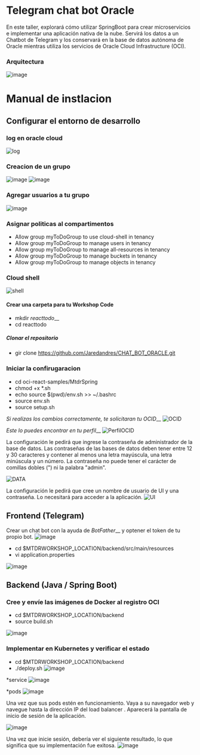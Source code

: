 # Telegram chat bot Oracle
En este taller, explorará cómo utilizar SpringBoot para crear microservicios e implementar una aplicación nativa de la nube. Servirá los datos a un Chatbot de Telegram y los conservará en la base de datos autónoma de Oracle mientras utiliza los servicios de Oracle Cloud Infrastructure (OCI).

### Arquitectura
![image](https://github.com/Jaredandres/CHAT_BOT_ORACLE/assets/88905921/d18a5dcf-2db3-4315-b0d7-83af5cfbfdcb)


# Manual de instlacion

## Configurar el entorno de desarrollo

### log en oracle cloud
![log](https://github.com/Jaredandres/CHAT_BOT_ORACLE/assets/88905921/d818142c-cc1e-4dbe-a282-8c27d33dbcd7)


### Creacion de un grupo
![image](https://github.com/Jaredandres/CHAT_BOT_ORACLE/assets/88905921/16c62fb0-2bda-4e84-87ed-686915d6e321)
![image](https://github.com/Jaredandres/CHAT_BOT_ORACLE/assets/88905921/1c2bbae6-e608-42d6-a997-d18617dab228)



### Agregar usuarios a tu grupo
![image](https://github.com/Jaredandres/CHAT_BOT_ORACLE/assets/88905921/06b09244-d504-45d9-8927-69109c131c45)


### Asignar politicas al compartimentos

* Allow group myToDoGroup to use cloud-shell in tenancy
* Allow group myToDoGroup to manage users in tenancy
* Allow group myToDoGroup to manage all-resources in tenancy
* Allow group myToDoGroup to manage buckets in tenancy
* Allow group myToDoGroup to manage objects in tenancy

### Cloud shell
![shell](https://github.com/Jaredandres/CHAT_BOT_ORACLE/assets/88905921/97285e7b-45f9-446f-a7ea-e07809ecfdf3)

#### Crear una carpeta para tu Workshop Code
* mkdir *reacttodo*__
* cd reacttodo

##### Clonar el repositorio
* gir clone https://github.com/Jaredandres/CHAT_BOT_ORACLE.git

### Iniciar la confirugaracion
* cd oci-react-samples/MtdrSpring
* chmod +x *.sh
* echo source $(pwd)/env.sh >> ~/.bashrc
* source env.sh
* source setup.sh

*Si realizas los cambios correctamente, te solicitaran tu OCID*__
![OCID](https://github.com/Jaredandres/CHAT_BOT_ORACLE/assets/88905921/4d536298-6f5b-4ef8-a332-f644813cadd2)

*Este lo puedes encontrar en tu perfil*__
![PerfilOCID](https://github.com/Jaredandres/CHAT_BOT_ORACLE/assets/88905921/3380047a-cc39-4c07-8050-e9c9c392c540)

La configuración le pedirá que ingrese la contraseña de administrador de la base de datos. Las contraseñas de las bases de datos deben tener entre 12 y 30 caracteres y contener al menos una letra mayúscula, una letra minúscula y un número. La contraseña no puede tener el carácter de comillas dobles (") ni la palabra "admin".

![DATA](https://github.com/Jaredandres/CHAT_BOT_ORACLE/assets/88905921/dd968ebc-2e28-47ca-a671-719430eacfb4)

La configuración le pedirá que cree un nombre de usuario de UI y una contraseña. Lo necesitará para acceder a la aplicación.
![UI](https://github.com/Jaredandres/CHAT_BOT_ORACLE/assets/88905921/730b5a98-9b10-4c0e-b01d-ac22d0f8f538)



## Frontend (Telegram)
Crear un chat bot con la ayuda de *BotFather*__ y optener el token de tu propio bot.
![image](https://github.com/Jaredandres/CHAT_BOT_ORACLE/assets/88905921/8d63c76a-b1d6-4a36-8b3a-e3866f46622e)

* cd $MTDRWORKSHOP_LOCATION/backend/src/main/resources
* vi application.properties

![image](https://github.com/Jaredandres/CHAT_BOT_ORACLE/assets/88905921/c81fd787-c449-410c-a3a4-c9665454e1f8)

## Backend (Java / Spring Boot)

### Cree y envíe las imágenes de Docker al registro OCI
* cd $MTDRWORKSHOP_LOCATION/backend
* source build.sh

![image](https://github.com/Jaredandres/CHAT_BOT_ORACLE/assets/88905921/0904938f-68ce-4cfc-814f-1a85a2db4e7b)


### Implementar en Kubernetes y verificar el estado
* cd $MTDRWORKSHOP_LOCATION/backend
* ./deploy.sh
![image](https://github.com/Jaredandres/CHAT_BOT_ORACLE/assets/88905921/8a3d5ce2-e8f9-428b-bdcf-ef479247a9f2)

*service
![image](https://github.com/Jaredandres/CHAT_BOT_ORACLE/assets/88905921/f9e0bb47-e226-4c8e-9ebe-f6279628a264)

*pods
![image](https://github.com/Jaredandres/CHAT_BOT_ORACLE/assets/88905921/5c3dee17-8066-49e5-be95-ff9303525c58)

Una vez que sus pods estén en funcionamiento. Vaya a su navegador web y navegue hasta la dirección IP del load balancer . Aparecerá la pantalla de inicio de sesión de la aplicación.

![image](https://github.com/Jaredandres/CHAT_BOT_ORACLE/assets/88905921/70781604-d235-4a39-ba12-24fcfe8a7dc1)


Una vez que inicie sesión, debería ver el siguiente resultado, lo que significa que su implementación fue exitosa.
![image](https://github.com/Jaredandres/CHAT_BOT_ORACLE/assets/88905921/306d9d2f-fb06-4cb4-ade1-ef1c80d12372)


